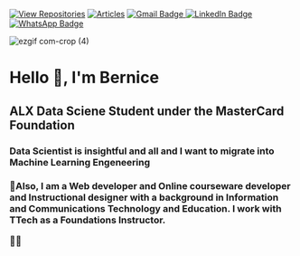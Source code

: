 [![View Repositories](https://img.shields.io/badge/View-My_Repositories-blue?logo=GitHub)](https://github.com/Richard-Mensah?tab=repositories)
[![Articles](https://img.shields.io/badge/MEDIUM-Articles-purple?logo=Medium)](https://medium.com/@richmensah1997)
<a href="mailto:richmensah1997@gmail.com">
    <img src="https://img.shields.io/badge/Gmail-red?style=for-the-badge&logo=gmail&logoColor=white" alt="Gmail Badge"/> </a> [![LinkedIn Badge](https://img.shields.io/badge/LinkedIn-Profile-blue?style=for-the-badge&logo=linkedin)](https://www.linkedin.com/in/richard-mensah-ab8564190/)
    [![WhatsApp Badge](https://img.shields.io/badge/WhatsApp-Contact-brightgreen?style=for-the-badge&logo=whatsapp)](https://wa.me/+233240567894) 


<!--
  <a href="[your-linkedin-URL](https://www.linkedin.com/in/alidu-abubakari-2612bb57/)">
    <img src="https://img.shields.io/badge/LinkedIn-blue?style=for-the-badge&logo=linkedin&logoColor=white" alt="LinkedIn Badge"/>
  </a>
<!--

<!--
**Richard-Mensah/Richard-Mensah** is a ✨ _special_ ✨ repository because its `README.md` (this file) appears on your GitHub profile.
-->


![ezgif com-crop (4)](https://github.com/ikoghoemmanuell/ikoghoemmanuell/assets/102419217/bcd5d802-dc77-4994-86a6-f5ccb46cc145)

<h1 align="">Hello 👋, I'm Bernice </h1>
<h2 alighn= ""> ALX Data Sciene Student under the MasterCard Foundation </h2>
<h3 align=""> Data Scientist is insightful and all and I want to migrate into Machine Learning Engeneering</h3>
<h3 align=""> 

🌱Also, I am a Web developer and Online courseware developer and Instructional designer with a background in Information and Communications Technology and Education. I work with TTech as a Foundations Instructor.

🔭👋 
